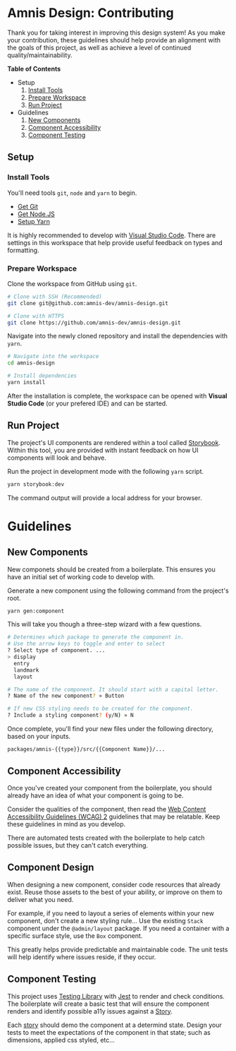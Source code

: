 # Amnis Design: Contributing

Thank you for taking interest in improving this design system! As you make your contribution, these guidelines should help provide an alignment with the goals of this project, as well as achieve a level of continued quality/maintainability.

**Table of Contents**
- Setup
  1. [Install Tools](#install-tools)
  2. [Prepare Workspace](#prepare-workspace)
  3. [Run Project](#run-project)
- Guidelines
  1. [New Components](#new-components)
  2. [Component Accessibility](#component-accessibility)
  2. [Component Testing](#component-testing)

## Setup

### Install Tools

You'll need tools `git`, `node` and `yarn` to begin.

* [Get Git](https://git-scm.com/downloads)
* [Get Node.JS](https://nodejs.org/)
* [Setup Yarn](https://classic.yarnpkg.com/en/docs/getting-started)

It is highly recommended to develop with [Visual Studio Code](https://code.visualstudio.com/). There are settings in this workspace that help provide useful feedback on types and formatting.

### Prepare Workspace

Clone the workspace from GitHub using `git`.

```sh
# Clone with SSH (Recommended)
git clone git@github.com:amnis-dev/amnis-design.git

# Clone with HTTPS
git clone https://github.com/amnis-dev/amnis-design.git
```

Navigate into the newly cloned repository and install the dependencies with `yarn`.

```sh
# Navigate into the workspace
cd amnis-design

# Install dependencies
yarn install
```

After the installation is complete, the workspace can be opened with **Visual Studio Code** (or your prefered IDE) and can be started.

## Run Project

The project's UI components are rendered within a tool called [Storybook](https://storybook.js.org/). Within this tool, you are provided with instant feedback on how UI components will look and behave.

Run the project in development mode with the following `yarn` script.

```sh
yarn storybook:dev
```

The command output will provide a local address for your browser.

# Guidelines

## New Components

New componets should be created from a boilerplate. This ensures you have an initial set of working code to develop with.

Generate a new component using the following command from the project's root.

```sh
yarn gen:component
```

This will take you though a three-step wizard with a few questions.

```sh
# Determines which package to generate the component in.
# Use the arrow keys to toggle and enter to select
? Select type of component. ... 
> display
  entry
  landmark
  layout

# The name of the component. It should start with a capital letter.
? Name of the new component? » Button

# If new CSS styling needs to be created for the component.
? Include a styling component? (y/N) » N
```

Once complete, you'll find your new files under the following directory, based on your inputs.

`packages/amnis-{{type}}/src/{{Component Name}}/...`

## Component Accessibility

Once you've created your component from the boilerplate, you should already have an idea of what your component is going to be.

Consider the qualities of the component, then read the [Web Content Accessibility Guidelines (WCAG) 2](https://www.w3.org/WAI/WCAG21/quickref/) guidelines that may be relatable. Keep these guidelines in mind as you develop.

There are automated tests created with the boilerplate to help catch possible issues, but they can't catch everything.

## Component Design

When designing a new component, consider code resources that already exist. Reuse those assets to the best of your ability, or improve on them to deliver what you need.

For example, if you need to layout a series of elements within your new component, don't create a new styling rule... Use the existing `Stack` component under the `@admin/layout` package. If you need a container with a specific surface style, use the `Box` component.

This greatly helps provide predictable and maintainable code. The unit tests will help identify where issues reside, if they occur.

## Component Testing

This project uses [Testing Library](https://testing-library.com/) with [Jest](https://jestjs.io/) to render and check conditions. The boilerplate will create a basic test that will ensure the component renders and identify possible a11y issues against a [Story](https://storybook.js.org/docs/react/get-started/whats-a-story).

Each [story](https://storybook.js.org/docs/react/get-started/whats-a-story) should demo the component at a determind state. Design your tests to meet the expectations of the component in that state; such as dimensions, applied css styled, etc...